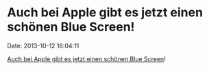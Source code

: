 Auch bei Apple gibt es jetzt einen schönen Blue Screen!
=======================================================

Date: 2013-10-12 16:04:11

[Auch bei Apple gibt es jetzt einen schönen Blue
Screen](http://www.pcmag.com/article2/0,2817,2425512,00.asp)!
